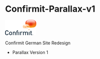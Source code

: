 Confirmit-Parallax-v1
=====================
<img src="https://github.com/lxfmm8/Confirmit-Parallax-v1/blob/master/images/confirmit-logo-main.png" width="20%"></img>

Confirmit German Site Redesign
- Parallax Version 1
